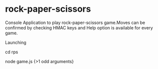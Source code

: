 # rock-paper-scissors
Console Application to play rock-paper-scissors game.Moves can be confirmed by checking HMAC keys and Help option is available for every game.


Launching
<p> cd rps </p>
<p> node game.js {>1 odd arguments}</p>
